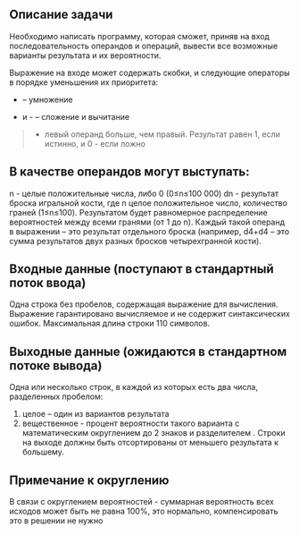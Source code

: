 ## Описание задачи
Необходимо написать программу, которая сможет, приняв на вход последовательность операндов и операций, вывести все возможные варианты результата и их вероятности.

Выражение на входе может содержать скобки, и следующие операторы в порядке уменьшения их приоритета:
* – умножение
+ и - – сложение и вычитание
> - левый операнд больше, чем правый. Результат равен 1, если истинно, и 0 - если ложно

## В качестве операндов могут выступать:
n - целые положительные числа, либо 0 (0≤n≤100 000)
dn - результат броска игральной кости, где n целое положительное число, количество граней (1≤n≤100). Результатом будет равномерное распределение вероятностей между всеми гранями (от 1 до n). Каждый такой операнд в выражении – это результат отдельного броска (например, d4+d4 – это сумма результатов двух разных бросков четырехгранной кости).


## Входные данные (поступают в стандартный поток ввода)
Одна строка без пробелов, содержащая выражение для вычисления. Выражение гарантировано вычисляемое и не содержит синтаксических ошибок. Максимальная длина строки 110 символов.


## Выходные данные (ожидаются в стандартном потоке вывода)
Одна или несколько строк, в каждой из которых есть два числа, разделенных пробелом:

1. целое – один из вариантов результата
2. вещественное - процент вероятности такого варианта с математическим округлением до 2 знаков и разделителем .
Строки на выходе должны быть отсортированы от меньшего результата к большему.

## Примечание к округлению
В связи с округлением вероятностей - суммарная вероятность всех исходов может быть не равна 100%, это нормально, компенсировать это в решении не нужно